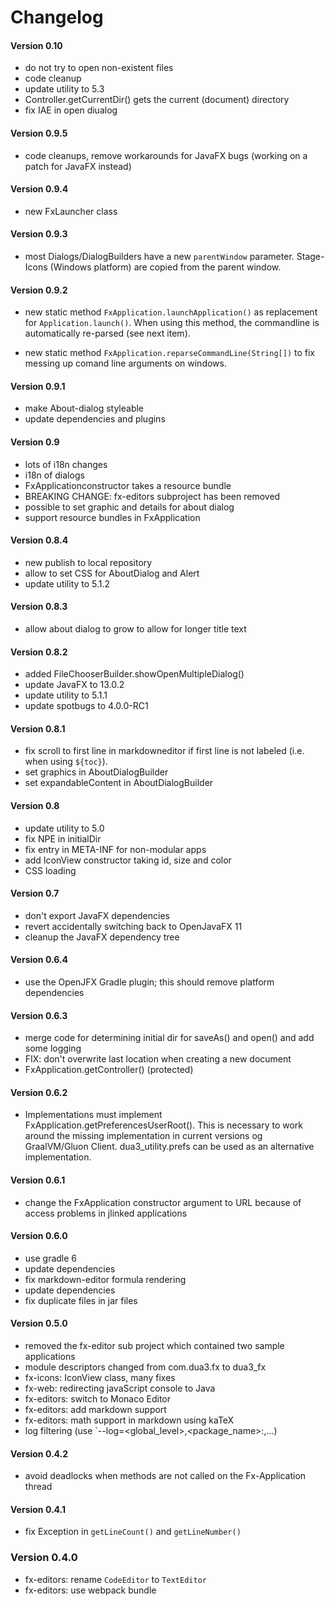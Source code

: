 Changelog
=========

#### Version 0.10

 - do not try to open non-existent files
 - code cleanup
 - update utility to 5.3
 - Controller.getCurrentDir() gets the current (document) directory
 - fix IAE in open diualog
 
#### Version 0.9.5

 - code cleanups, remove workarounds for JavaFX bugs (working on a patch for JavaFX instead)
 
#### Version 0.9.4

 - new FxLauncher class
 
#### Version 0.9.3

 - most Dialogs/DialogBuilders have a new  `parentWindow` parameter. Stage-Icons (Windows platform) are copied from the parent window.
 
#### Version 0.9.2

 - new static method `FxApplication.launchApplication()` as replacement for `Application.launch()`. When using this method, the commandline is automatically re-parsed (see next item).
 
 - new static method `FxApplication.reparseCommandLine(String[])` to fix messing up comand line arguments on windows.
 
#### Version 0.9.1

 - make About-dialog styleable
 - update dependencies and plugins

#### Version 0.9

 - lots of i18n changes
 - i18n of dialogs
 - FxApplicationconstructor takes a resource bundle
 - BREAKING CHANGE: fx-editors subproject has been removed 
 - possible to set graphic and details for about dialog
 - support resource bundles in FxApplication
 
#### Version 0.8.4

 - new publish to local repository
 - allow to set CSS for AboutDialog and Alert
 - update utility to 5.1.2

#### Version 0.8.3

 - allow about dialog to grow to allow for longer title text

#### Version 0.8.2

 - added FileChooserBuilder.showOpenMultipleDialog()
 - update JavaFX to 13.0.2
 - update utility to 5.1.1
 - update spotbugs to 4.0.0-RC1
 
#### Version 0.8.1

 - fix scroll to first line in markdowneditor if first line is not labeled (i.e. when using `${toc}`).
 - set graphics in AboutDialogBuilder
 - set expandableContent in AboutDialogBuilder
 
#### Version 0.8

 - update utility to 5.0
 - fix NPE in initialDir
 - fix entry in META-INF for non-modular apps
 - add IconView constructor taking id, size and color
 - CSS loading
 
#### Version 0.7

 - don't export JavaFX dependencies
 - revert accidentally switching back to OpenJavaFX 11
 - cleanup the JavaFX dependency tree
 
#### Version 0.6.4

 - use the OpenJFX Gradle plugin; this should remove platform dependencies
 
#### Version 0.6.3

 - merge code for determining initial dir for saveAs() and open() and add some logging
 - FIX: don't overwrite last location when creating a new document
 - FxApplication.getController() (protected)
 
#### Version 0.6.2

- Implementations must implement FxApplication.getPreferencesUserRoot(). This is necessary to work around the missing implementation in current versions og GraalVM/Gluon Client. dua3_utility.prefs can be used as an alternative implementation.

#### Version 0.6.1

- change the FxApplication constructor argument to URL because of access problems in jlinked applications

#### Version 0.6.0

- use gradle 6
- update dependencies
- fix markdown-editor formula rendering
- update dependencies
- fix duplicate files in jar files

#### Version 0.5.0

- removed the fx-editor sub project which contained two sample applications
- module descriptors changed from com.dua3.fx to dua3_fx
- fx-icons: IconView class, many fixes
- fx-web: redirecting javaScript console to Java
- fx-editors: switch to Monaco Editor
- fx-editors: add markdown support
- fx-editors: math support in markdown using kaTeX
- log filtering (use `--log=<global_level>,<package_name>:,...)
 
#### Version 0.4.2

- avoid deadlocks when methods are not called on the Fx-Application thread

#### Version 0.4.1

- fix Exception in `getLineCount()` and `getLineNumber()`

### Version 0.4.0

- fx-editors: rename `CodeEditor` to `TextEditor`
- fx-editors: use webpack bundle
